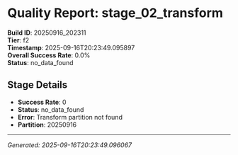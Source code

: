 # Quality Report: stage_02_transform

**Build ID**: 20250916_202311  
**Tier**: f2  
**Timestamp**: 2025-09-16T20:23:49.095897  
**Overall Success Rate**: 0.0%  
**Status**: no_data_found

## Stage Details

- **Success Rate**: 0
- **Status**: no_data_found
- **Error**: Transform partition not found
- **Partition**: 20250916

---
*Generated: 2025-09-16T20:23:49.096067*
